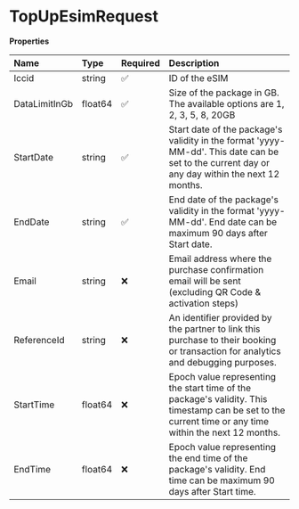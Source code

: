 # TopUpEsimRequest

**Properties**

| Name          | Type    | Required | Description                                                                                                                                             |
| :------------ | :------ | :------- | :------------------------------------------------------------------------------------------------------------------------------------------------------ |
| Iccid         | string  | ✅       | ID of the eSIM                                                                                                                                          |
| DataLimitInGb | float64 | ✅       | Size of the package in GB. The available options are 1, 2, 3, 5, 8, 20GB                                                                                |
| StartDate     | string  | ✅       | Start date of the package's validity in the format 'yyyy-MM-dd'. This date can be set to the current day or any day within the next 12 months.          |
| EndDate       | string  | ✅       | End date of the package's validity in the format 'yyyy-MM-dd'. End date can be maximum 90 days after Start date.                                        |
| Email         | string  | ❌       | Email address where the purchase confirmation email will be sent (excluding QR Code & activation steps)                                                 |
| ReferenceId   | string  | ❌       | An identifier provided by the partner to link this purchase to their booking or transaction for analytics and debugging purposes.                       |
| StartTime     | float64 | ❌       | Epoch value representing the start time of the package's validity. This timestamp can be set to the current time or any time within the next 12 months. |
| EndTime       | float64 | ❌       | Epoch value representing the end time of the package's validity. End time can be maximum 90 days after Start time.                                      |
